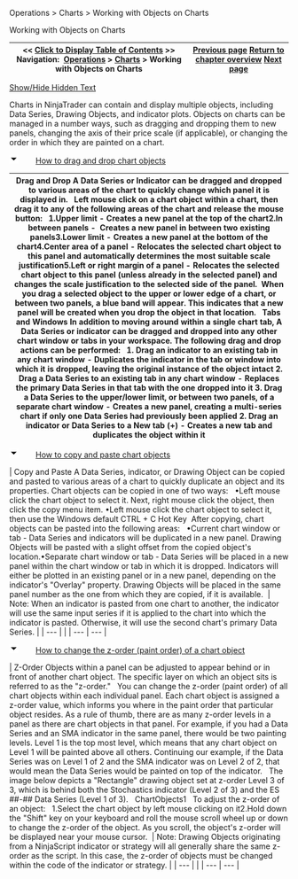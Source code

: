 ﻿


Operations \> Charts \> Working with Objects on Charts






















Working with Objects on Charts







| \<\< [Click to Display Table of Contents](chart_objects.md) \>\> **Navigation:**     [Operations](operations-1.md) \> [Charts](charts-1.md) \> Working with Objects on Charts | [Previous page](chart_panels-1.md) [Return to chapter overview](charts-1.md) [Next page](working_with_price_data-1.md) |
| --- | --- |




[Show/Hide Hidden Text](javascript:HMToggleExpandAll(!HMAnyToggleOpen()) "Click to open/close expanding sections")









Charts in NinjaTrader can contain and display multiple objects, including Data Series, Drawing Objects, and indicator plots. Objects on charts can be managed in a number ways, such as dragging and dropping them to new panels, changing the axis of their price scale (if applicable), or changing the order in which they are painted on a chart.


![tog_minus](tog_minus-1.gif)        [How to drag and drop chart objects](javascript:HMToggle('toggle','HowToDragAndDropChartObjects','HowToDragAndDropChartObjects_ICON'))




| Drag and Drop A Data Series or Indicator can be dragged and dropped to various areas of the chart to quickly change which panel it is displayed in.    Left mouse click on a chart object within a chart, then drag it to any of the following areas of the chart and release the mouse button:   1\.Upper limit \- Creates a new panel at the top of the chart2\.In between panels \-  Creates a new panel in between two existing panels3\.Lower limit \- Creates a new panel at the bottom of the chart4\.Center area of a panel \- Relocates the selected chart object to this panel and automatically determines the most suitable scale justification5\.Left or right margin of a panel \- Relocates the selected chart object to this panel (unless already in the selected panel) and changes the scale justification to the selected side of the panel.  When you drag a selected object to the upper or lower edge of a chart, or between two panels, a blue band will appear. This indicates that a new panel will be created when you drop the object in that location.   Tabs and Windows In addition to moving around within a single chart tab, A Data Series or indicator can be dragged and dropped into any other chart window or tabs in your workspace. The following drag and drop actions can be performed:   1\. Drag an indicator to an existing tab in any chart window \- Duplicates the indicator in the tab or window into which it is dropped, leaving the original instance of the object intact 2\. Drag a Data Series to an existing tab in any chart window \- Replaces the primary Data Series in that tab with the one dropped into it 3\. Drag a Data Series to the upper/lower limit, or between two panels, of a separate chart window \- Creates a new panel, creating a multi\-series chart if only one Data Series had previously been applied  2\. Drag an indicator or Data Series to a New tab (\+) \- Creates a new tab and duplicates the object within it |
| --- |



![tog_minus](tog_minus-1.gif)        [How to copy and paste chart objects](javascript:HMToggle('toggle','HowToCopyAndPasteChartObjects','HowToCopyAndPasteChartObjects_ICON'))




| Copy and Paste A Data Series, indicator, or Drawing Object can be copied and pasted to various areas of a chart to quickly duplicate an object and its properties. Chart objects can be copied in one of two ways:   •Left mouse click the chart object to select it. Next, right mouse click the object, then click the copy menu item. •Left mouse click the chart object to select it, then use the Windows default CTRL \+ C Hot Key  After copying, chart objects can be pasted into the following areas:   •Current chart window or tab \- Data Series and indicators will be duplicated in a new panel. Drawing Objects will be pasted with a slight offset from the copied object's location.•Separate chart window or tab \- Data Series will be placed in a new panel within the chart window or tab in which it is dropped. Indicators will either be plotted in an existing panel or in a new panel, depending on the indicator's "Overlay" property. Drawing Objects will be placed in the same panel number as the one from which they are copied, if it is available.    | Note: When an indicator is pasted from one chart to another, the indicator will use the same input series if it is applied to the chart into which the indicator is pasted. Otherwise, it will use the second chart's primary Data Series. | | --- | |
| --- | --- |



![tog_minus](tog_minus-1.gif)        [How to change the z\-order (paint order) of a chart object](javascript:HMToggle('toggle','HowToChangeTheZorderpaintOrderOfAChartObject','HowToChangeTheZorderpaintOrderOfAChartObject_ICON'))




| Z\-Order Objects within a panel can be adjusted to appear behind or in front of another chart object. The specific layer on which an object sits is referred to as the "z\-order."   You can change the z\-order (paint order) of all chart objects within each individual panel. Each chart object is assigned a z\-order value, which informs you where in the paint order that particular object resides. As a rule of thumb, there are as many z\-order levels in a panel as there are chart objects in that panel. For example, if you had a Data Series and an SMA indicator in the same panel, there would be two painting levels. Level 1 is the top most level, which means that any chart object on Level 1 will be painted above all others. Continuing our example, if the Data Series was on Level 1 of 2 and the SMA indicator was on Level 2 of 2, that would mean the Data Series would be painted on top of the indicator.   The image below depicts a "Rectangle" drawing object set at z\-order Level 3 of 3, which is behind both the Stochastics indicator (Level 2 of 3\) and the ES \#\#\-\#\# Data Series (Level 1 of 3\).   ChartObjects1   To adjust the z\-order of an object:   1\.Select the chart object by left mouse clicking on it2\.Hold down the "Shift" key on your keyboard and roll the mouse scroll wheel up or down to change the z\-order of the object. As you scroll, the object's z\-order will be displayed near your mouse cursor.    | Note: Drawing Objects originating from a NinjaScript indicator or strategy will all generally share the same z\-order as the script. In this case, the z\-order of objects must be changed within the code of the indicator or strategy. | | --- | |
| --- | --- |










